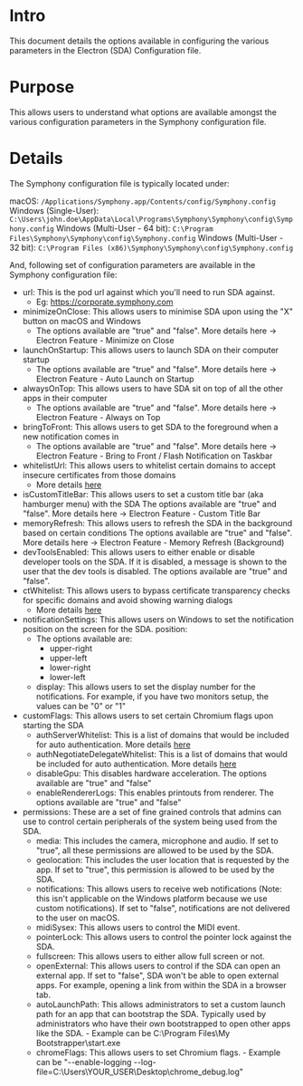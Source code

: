 # Intro
This document details the options available in configuring the various parameters in the Electron (SDA) Configuration file.

# Purpose
This allows users to understand what options are available amongst the various configuration parameters in the Symphony configuration file.

# Details
The Symphony configuration file is typically located under:

macOS: ```/Applications⁩/Symphony.app⁩/Contents⁩/config⁩/Symphony.config```
Windows (Single-User): ```C:\Users\john.doe\AppData\Local\Programs\Symphony\Symphony\config\Symphony.config```
Windows (Multi-User - 64 bit): ```C:\Program Files\Symphony\Symphony\config\Symphony.config```
Windows (Multi-User - 32 bit): ```C:\Program Files (x86)\Symphony\Symphony\config\Symphony.config```

And, following set of configuration parameters are available in the Symphony configuration file:

- url: This is the pod url against which you'll need to run SDA against.
    - Eg: https://corporate.symphony.com
- minimizeOnClose: This allows users to minimise SDA upon using the "X" button on macOS and Windows
    - The options available are "true" and "false". More details here → Electron Feature - Minimize on Close
- launchOnStartup: This allows users to launch SDA on their computer startup
    - The options available are "true" and "false". More details here → Electron Feature - Auto Launch on Startup
- alwaysOnTop: This allows users to have SDA sit on top of all the other apps in their computer
    - The options available are "true" and "false". More details here → Electron Feature - Always on Top
- bringToFront: This allows users to get SDA to the foreground when a new notification comes in
    - The options available are "true" and "false". More details here → Electron Feature - Bring to Front / Flash Notification on Taskbar
- whitelistUrl: This allows users to whitelist certain domains to accept insecure certificates from those domains
    - More details [here](./domain-whitelisting.md)
- isCustomTitleBar: This allows users to set a custom title bar (aka hamburger menu) with the SDA
    The options available are "true" and "false". More details here → Electron Feature - Custom Title Bar
- memoryRefresh: This allows users to refresh the SDA in the background based on certain conditions
    The options available are "true" and "false". More details here → Electron Feature - Memory Refresh (Background)
- devToolsEnabled: This allows users to either enable or disable developer tools on the SDA. If it is disabled, a message is shown to the user that the dev tools is disabled.
    The options available are "true" and "false".
- ctWhitelist: This allows users to bypass certificate transparency checks for specific domains and avoid showing warning dialogs
  - More details [here](./ct-whitelisting.md)
- notificationSettings: This allows users on Windows to set the notification position on the screen for the SDA.
position:
    - The options available are:
        - upper-right
        - upper-left
        - lower-right
        - lower-left
    - display: This allows users to set the display number for the notifications. For example, if you have two monitors setup, the values can be "0" or "1"
- customFlags: This allows users to set certain Chromium flags upon starting the SDA
  - authServerWhitelist: This is a list of domains that would be included for auto authentication. More details [here](./ad-sso-authentication.md)
  - authNegotiateDelegateWhitelist: This is a list of domains that would be included for auto authentication. More details [here](./ad-sso-authentication.md)
  - disableGpu: This disables hardware acceleration. The options available are "true" and "false"
  - enableRendererLogs: This enables printouts from renderer. The options available are "true" and "false"
- permissions: These are a set of fine grained controls that admins can use to control certain peripherals of the system being used from the SDA.
  - media: This includes the camera, microphone and audio. If set to "true", all these permissions are allowed to be used by the SDA.
  - geolocation: This includes the user location that is requested by the app. If set to "true", this permission is allowed to be used by the SDA.
  - notifications: This allows users to receive web notifications (Note: this isn't applicable on the Windows platform because we use custom notifications). If set to "false", notifications are not delivered to the user on macOS.
  - midiSysex: This allows users to control the MIDI event.
  - pointerLock: This allows users to control the pointer lock against the SDA.
  - fullscreen: This allows users to either allow full screen or not.
  - openExternal: This allows users to control if the SDA can open an external app. If set to "false", SDA won't be able to open external apps. For example, opening a link from within the SDA in a browser tab.
  - autoLaunchPath: This allows administrators to set a custom launch path for an app that can bootstrap the SDA. Typically used by administrators who have their own bootstrapped to open other apps like the SDA.
        - Example can be C:\Program Files\My Bootstrapper\start.exe
  - chromeFlags: This allows users to set Chromium flags.
        - Example can be "--enable-logging --log-file=C:\\Users\\YOUR_USER\\Desktop\\chrome_debug.log"

